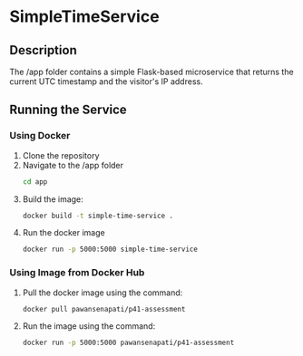 # SimpleTimeService

## Description
The /app folder contains a simple Flask-based microservice that returns the current UTC timestamp and the visitor's IP address.

## Running the Service
### Using Docker
1. Clone the repository
2. Navigate to the /app folder
   ```sh
   cd app
3. Build the image:
   ```sh
   docker build -t simple-time-service .
4. Run the docker image
   ```sh
   docker run -p 5000:5000 simple-time-service

### Using Image from Docker Hub
1. Pull the docker image using the command:
   ```sh
   docker pull pawansenapati/p41-assessment
2. Run the image using the command:
   ```sh
   docker run -p 5000:5000 pawansenapati/p41-assessment